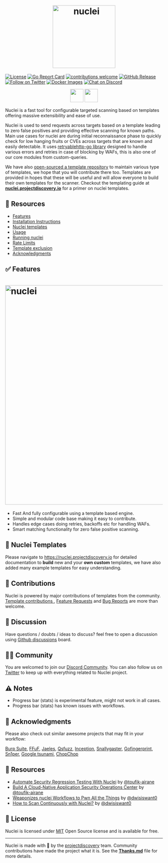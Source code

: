 <h1 align="center">
  <img src="static/nuclei-logo.png" alt="nuclei" width="200px"></a>
  <br>
</h1>

[![License](https://img.shields.io/badge/license-MIT-_red.svg)](https://opensource.org/licenses/MIT)
[![Go Report Card](https://goreportcard.com/badge/github.com/projectdiscovery/nuclei)](https://goreportcard.com/report/github.com/projectdiscovery/nuclei)
[![contributions welcome](https://img.shields.io/badge/contributions-welcome-brightgreen.svg?style=flat)](https://github.com/projectdiscovery/nuclei/issues)
[![GitHub Release](https://img.shields.io/github/release/projectdiscovery/nuclei)](https://github.com/projectdiscovery/nuclei/releases)
[![Follow on Twitter](https://img.shields.io/twitter/follow/pdnuclei.svg?logo=twitter)](https://twitter.com/pdnuclei)
[![Docker Images](https://img.shields.io/docker/pulls/projectdiscovery/nuclei.svg)](https://hub.docker.com/r/projectdiscovery/nuclei)
[![Chat on Discord](https://img.shields.io/discord/695645237418131507.svg?logo=discord)](https://discord.gg/KECAGdH)

<p align="center">
<a href="https://nuclei.projectdiscovery.io/templating-guide/" target="_blank"><img src="static/read-the-docs-button.png" height="42px"/></center></a>  <a href="https://github.com/projectdiscovery/nuclei-templates" target="_blank"><img src="static/download-templates-button.png" height="42px"/></a>
</p>


Nuclei is a fast tool for configurable targeted scanning based on templates offering massive extensibility and ease of use.

Nuclei is used to send requests across targets based on a template leading to zero false positives and providing effective scanning for known paths. Main use cases for nuclei are during initial reconnaissance phase to quickly check for low hanging fruits or CVEs across targets that are known and easily detectable. It uses [retryablehttp-go library](https://github.com/projectdiscovery/retryablehttp-go) designed to handle various errors and retries in case of blocking by WAFs, this is also one of our core modules from custom-queries.

We have also [open-sourced a template repository](https://github.com/projectdiscovery/nuclei-templates) to maintain various type of templates, we hope that you will contribute there too. Templates are provided in hopes that these will be useful and will allow everyone to build their own templates for the scanner. Checkout the templating guide at [**nuclei.projectdiscovery.io**](https://nuclei.projectdiscovery.io/templating-guide/) for a primer on nuclei templates.

🎯 Resources
----

-   [Features](#features)
-   [Installation Instructions](#installation-instructions)
-   [Nuclei templates](#nuclei-templates)
-   [Usage](#usage)
-   [Running nuclei](#running-nuclei)
-   [Rate Limits](#rate-limits)
-   [Template exclusion](#template-exclusion)
-   [Acknowledgments](#acknowledgments)


✅ Features
----

<h1 align="left">
  <img src="static/nuclei-run.png" alt="nuclei" width="700px"></a>
  <br>
</h1>

-   Fast And fully configurable using a template based engine.
-   Simple and modular code base making it easy to contribute.
-   Handles edge cases doing retries, backoffs etc for handling WAFs.
-   Smart matching functionality for zero false positive scanning.


📖 Nuclei Templates
-----

Please navigate to https://nuclei.projectdiscovery.io for detailed documentation to **build** new and your **own custom** templates, we have also added many example templates for easy understanding.

💪 Contributions
-----

Nuclei is powered by major contributions of templates from the community. [Template contributions ](https://github.com/projectdiscovery/nuclei-templates/issues/new?assignees=&labels=&template=submit-template.md&title=%5Bnuclei-template%5D+), [Feature Requests](https://github.com/projectdiscovery/nuclei/issues/new?assignees=&labels=&template=feature_request.md&title=%5Bfeature%5D) and [Bug Reports](https://github.com/projectdiscovery/nuclei/issues/new?assignees=&labels=&template=bug_report.md&title=%5BBug%5D+) are more than welcome.

💬 Discussion
-----

Have questions / doubts / ideas to discuss? feel free to open a discussion using [Github discussions](https://github.com/projectdiscovery/nuclei/discussions) board.

👨‍💻 Community
-----

You are welcomed to join our [Discord Community](https://discord.gg/KECAGdH). You can also follow us on [Twitter](https://twitter.com/pdnuclei) to keep up with everything related to Nuclei project.

⚠️ Notes
-----

- Progress bar (stats) is experimental feature, might not work in all cases.
- Progress bar (stats) has known issues with workflows.

📣 Acknowledgments
----

Please also check out similar awesome projects that may fit in your workflow:

[Burp Suite](https://portswigger.net/burp), [FFuF](https://github.com/ffuf/ffuf), [Jaeles](https://github.com/jaeles-project/jaeles), [Qsfuzz](https://github.com/ameenmaali/qsfuzz), [Inception](https://github.com/proabiral/inception), [Snallygaster](https://github.com/hannob/snallygaster), [Gofingerprint](https://github.com/Static-Flow/gofingerprint), [Sn1per](https://github.com/1N3/Sn1per/tree/master/templates), [Google tsunami](https://github.com/google/tsunami-security-scanner), [ChopChop](https://github.com/michelin/ChopChop)


📌 Resources
-----

- [Automate Security Regression Testing With Nuclei](https://handsonappsec.medium.com/automate-security-regression-testing-featuring-nuclei-204b6970be7a) by [@toufik-airane](https://github.com/toufik-airane)
- [Build A Cloud-Native Application Security Operations Center](https://handsonappsec.medium.com/build-a-cloud-native-application-security-operations-center-3b4100ea1a79) by [@toufik-airane](https://github.com/toufik-airane)
- [Weaponizes nuclei Workflows to Pwn All the Things](https://medium.com/@dwi.siswanto98/weaponizes-nuclei-workflows-to-pwn-all-the-things-cd01223feb77) by [@dwisiswant0](https://github.com/dwisiswant0)
- [How to Scan Continuously with Nuclei?](https://medium.com/@dwi.siswanto98/how-to-scan-continuously-with-nuclei-fcb7e9d8b8b9) by [@dwisiswant0](https://github.com/dwisiswant0)

📄 License
----

Nuclei is licensed under [MIT](https://github.com/projectdiscovery/nuclei/blob/master/LICENSE.md) Open Source license and is available for free.

--------

Nuclei is made with 🖤 by the [projectdiscovery](https://projectdiscovery.io) team. Community contributions have made the project what it is. See the **[Thanks.md](https://github.com/projectdiscovery/nuclei/blob/master/THANKS.md)** file for more details.
